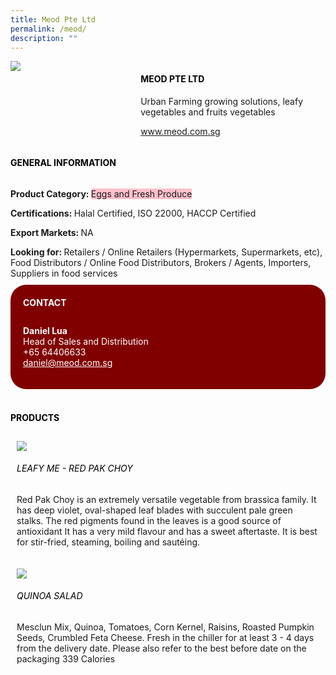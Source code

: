 ```yaml
--- 
title: Meod Pte Ltd 
permalink: /meod/ 
description: ""
--- 
```

<div class="flex-paragraph"> 
<p style="text-transform: uppercase">
</p>
</div> 
<div class="flex-container" style="display: flex; flex-wrap: wrap;"> 
<div class="card sgds" style="flex: 1 1 40%; display: block;">
<img src="https://drive.google.com/uc?id=1MU5c9gj9acAM2pjIJRTXkGZ7hukH8Vh8&amp;export=download">
</div> 
<div class="card-sgds" style="flex: 1 1 58%; display: block; margin-left: 3px"> 
<h4 style="text-transform: uppercase; color: black;">
<b>Meod Pte Ltd
</b>
</h4> 
<p>Urban Farming growing solutions, leafy vegetables and fruits vegetables
</p> 
<p>
<a href="https://www.meod.com.sg" target="_blank">www.meod.com.sg
</a>
</p> 
</div> 
</div> 
<h4 style="text-transform: uppercase; color: black;">
<b>General Information
</b>
</h4> 
<div class="flex-container" style="display: flex; flex-wrap: wrap;"> 
<div class="card sgds" style="flex: 1 1 65%; display: block; align-self: stretch"> 
<div class="flex-paragraph"> 
<p>
<b>Product Category: 
</b>
<span style="background-color: pink; border-radius: 10 px;">Eggs and Fresh Produce
</span>
</p> 
<p>
<b>Certifications: 
</b> Halal Certified, ISO 22000, HACCP Certified
</p> 
<p>
<b>Export Markets: 
</b>NA
</p> 
<p style="margin-bottom: 10px;">
<b>Looking for: 
</b>Retailers / Online Retailers (Hypermarkets, Supermarkets, etc), Food Distributors / Online Food Distributors, Brokers / Agents, Importers, Suppliers in food services
</p> 
</div> 
</div> 
<div class="card sgds" style="flex: 1 1 35%; padding: 10px; display: block; background-color: maroon; border-radius: 25px; align-self: center;"> 
<h4 style="color: white; margin-top: 10px; margin-left: 10px;">CONTACT
</h4> 
<div class="flex-paragraph"> 
<p style="padding: 10px; color: white;">
<b>Daniel Lua
</b>
<br>Head of Sales and Distribution
<br>+65 64406633
<br>
<a href="mailto:daniel@meod.com.sg" style="color: white;">daniel@meod.com.sg
</a>
</p> 
</div> 
</div> 
</div> 
<br> 
<h4 style="text-transform: uppercase; color: black;">
<b>products
</b>
</h4> 
<div style="display: flex; flex-wrap: wrap;"> 
<div class="card sgds" style="flex: 1 1 47%; margin: 10px; display: block;"> 
<div class="flex-image" style="display: block;">
<img src="https://drive.google.com/uc?id=1bFNwyDbeFHEtjKpq2lz8KVwhUVv6Gsd7&export=download">
</div> 
<div class="flex-paragraph"> 
<h6 style="text-transform: uppercase; color: black;">Leafy Me - Red Pak Choy
</h6> 
<p>Red Pak Choy is an extremely versatile vegetable from brassica family. It has deep violet, oval-shaped leaf blades with succulent pale green stalks. The red pigments found in the leaves is a good source of antioxidant It has a very mild flavour and has a sweet aftertaste. It is best for stir-fried, steaming, boiling and sautéing. 
</p>
</div> 
</div> 
<div class="card sgds" style="flex: 1 1 47%; margin: 10px; display: block;"> 
<div class="flex-image" style="display: block;">
<img src="https://drive.google.com/uc?id=1CLCKZ5ffzXZYmnJWnreftYDVGFtRxtGJ&export=download">
</div> 
<div class="flex-paragraph"> 
<h6 style="text-transform: uppercase; color: black;"> Quinoa Salad
</h6> 
<p>Mesclun Mix, Quinoa, Tomatoes, Corn Kernel, Raisins, Roasted Pumpkin Seeds, Crumbled Feta Cheese. Fresh in the chiller for at least 3 - 4 days from the delivery date. Please also refer to the best before date on the packaging 339 Calories 
</p>
</div> 
</div> 
</div>